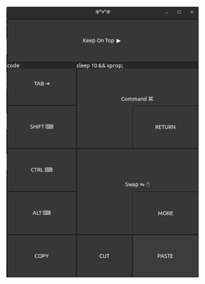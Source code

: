 ![alt text](https://raw.githubusercontent.com/leroyron/command-palletes/main/Screenshot%20from%202023-04-13%2012-29-13.png)
